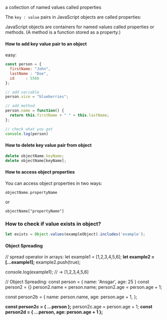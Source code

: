 a collection of named values called properties

The `key : value` pairs in JavaScript objects are called properties:

JavaScript objects are containers for named values called properties or methods. (A method is a function stored as a property.)

#### How to add key value pair to an object

easy:
```js
const person = {
  firstName: "John",
  lastName : "Doe",
  id     : 5566
};

// add variable
person.vice = "blueberries";

// add method
person.name = function() {
  return this.firstName + " " + this.lastName;
};

// check what you got
console.log(person)
```

#### How to delete key value pair from object
```js
delete objectName.keyName;
delete objectName[keyName];
```

#### How to access object properties

You can access object properties in two ways:

`objectName.propertyName`

or

`objectName["propertyName"]`


### How to check if value exists in object?
```js
let exists = Object.values(exampleObject).includes('example');
```

#### Object Spreading

// spread operator in arrays:
let example1 = [1,2,3,4,5,6];
**let example2 = [...example1];**
example2.push(true);

console.log(example1); // -> [1,2,3,4,5,6]

// Object Spreading: 
const person = { name: 'Ansgar', age: 25 }
const person2 = {}
person2.name = person.name;
person2.age = person.age + 1;


const person2b = {
  name: person.name,
  age: person.age + 1,
};


**const person2c = { ...person };**
person2c.age = person.age + 1;
**const person2d = { ...person, age: person.age + 1 };**